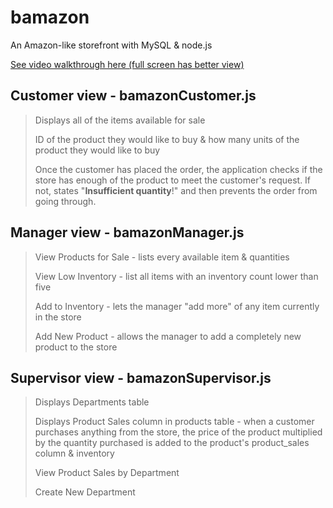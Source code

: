 # bamazon
An Amazon-like storefront with MySQL &amp; node.js

[See video walkthrough here (full screen has better view)](https://drive.google.com/open?id=1X1r3DAO4rzxN8VBrtf6sEplXcDTHj-Hr)

## Customer view - bamazonCustomer.js

>Displays all of the items available for sale
>
>ID of the product they would like to buy
> & how many units of the product they would like to buy
> 
>Once the customer has placed the order, the application checks if the store has enough of the product to meet the customer's request. If not, states "**Insufficient quantity**!" and then prevents the order from going through.

## Manager view - bamazonManager.js

>View Products for Sale - lists every available item & quantities
> 
>View Low Inventory - list all items with an inventory count lower than five
> 
>Add to Inventory - lets the manager "add more" of any item currently in the store
> 
>Add New Product - allows the manager to add a completely new product to the store

## Supervisor view - bamazonSupervisor.js

>Displays Departments table
>
>Displays Product Sales column in products table - when a customer purchases anything from the store, the price of the product multiplied by the quantity purchased is added to the product's product_sales column & inventory
>
>View Product Sales by Department
>
>Create New Department 
